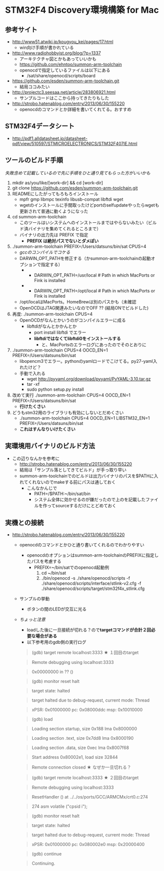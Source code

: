 # STM32F4 Discovery環境構築 for Mac

## 参考サイト

* http://www51.atwiki.jp/kougyou_kei/pages/17.html
   * win向け手順が書かれている
* http://www.radiohobbyist.org/blog/?p=1337
   * アーキテクチャ図とかもあっていいかも
   * https://github.com/ehntoo/summon-arm-toolchain
   * openocdで指定しているファイルは以下にある
      * <summon-installed>/sat/share/openocd/scripts/board
* https://github.com/esden/summon-arm-toolchain.git
   * 結局ココみたい
* http://projectc3.seesaa.net/article/283806921.html
   * サンプルコードはここから持ってきたりもした
* http://strobo.hatenablog.com/entry/2013/06/30/155220
   * openocdのコマンドとか詳細を書いてくれてる。おすすめ

## STM32F4データシート

* http://pdf1.alldatasheet.jp/datasheet-pdf/view/510597/STMICROELECTRONICS/STM32F407IE.html

## ツールのビルド手順

*失敗含めて記載しているので先に手順をひと通り見てもらった方がいいかも*

1. mkdir as/you/like/[work-dir] && cd [work-dir]
1. git clone https://github.com/esden/summon-arm-toolchain.git
1. READMEにしたがってもろもろインストール
   * mpfr gmp libmpc texinfo libusb-compat libftdi wget
   * wgetのインストールに手間取ったけどportのselfupdateやったらwgetも更新されて普通に動くようになった
1. cd summon-arm-toolchain
   * このツールはいシステムへのインストールまではやらないみたい（ビルド済バイナリを集めてくれるところまで）
   * バイナリの出力先は PREFIX で指定
      * **PREFIX は絶対パスでないとダメぽい**
1. ./summon-arm-toolchain PREFIX=/Users/datsuns/bin/sat CPUS=4
   * *gccのコンパイルでコケる*
   * DARWIN_OPT_PATHを修正する（かsummon-arm-toolchainの起動オプションで指定する）
      * - DARWIN_OPT_PATH=/usr/local	# Path in which MacPorts or Fink is installed
      * + DARWIN_OPT_PATH=/opt/local	# Path in which MacPorts or Fink is installed
   * /opt/localはMacPorts。HomeBrewは別のパスかも（未確認
   * OpenOCDはJTAG関連みたいなのでOFF ?? (結局ONでビルドした)
1. 再度: ./summon-arm-toolchain CPUS=4
   * OpenOCDがなんとかいうのがコンパイルエラーに成る
      * libftdiがなんとかかんとか
         * port install libftdi でエラー
         * **libftdiではなくてlibftdi0をインストールする**
            * と、MacPortsのエラーログにあったのでそのとおりに
1. ./summon-arm-toolchain CPUS=4 OOCD_EN=1 PREFIX=/Users/datsuns/bin/sat
   * libopencm3でエラー。pythonのyamlロードでこけてる。py27-yaml入れたけど？
   * 手動で入れる
      * wget http://pyyaml.org/download/pyyaml/PyYAML-3.10.tar.gz
      * tar -xf
      * sudo python setup.py install
1. 改めて実行 ./summon-arm-toolchain CPUS=4 OOCD_EN=1 PREFIX=/Users/datsuns/bin/sat
   * **行けたくさい**
1. どうもstm32用のライブラリも有効にしないとだめくさい
   * ./summon-arm-toolchain CPUS=4 OOCD_EN=1 LIBSTM32_EN=1 PREFIX=/Users/datsuns/bin/sat
   * **これはすんなりいけたくさい**

## 実環境用バイナリのビルド方法

* この辺りなんかを参考に
   * http://strobo.hatenablog.com/entry/2013/06/30/155220
   * 結局は「サンプル落としてきてビルド」が手っ取り早い
   * summon-arm-toolchainでのビルドは出力バイナリのパスを$PATHに入れてくれないのでmakeする前にパスは通しておく
      * こんなかんじで
         * PATH=/$PATH:~/bin/sat/bin
         * システム全体に効かせるのが嫌だったので上のを記載したファイルを作ってsourceするだけにとどめておく

## 実機との接続

* http://strobo.hatenablog.com/entry/2013/06/30/155220
   * openocdのコマンドとかひと通り書いてくれるのでわかりやすい
      * openocdのオプションはsummon-arm-toolchainのPREFIXに指定したパスを考慮する
         * PREFIX=~/bin/satでのopenocd起動例
            1. cd ~/bin/sat
            1. ./bin/openocd -s ./share/openocd/scripts -f ./share/openocd/scripts/interface/stlink-v2.cfg -f ./share/openocd/scripts/target/stm32f4x_stlink.cfg
   * サンプルの挙動
      * ボタンの間のLEDが交互に光る
   * *ちょっと注意*
      * loadした後に一旦接続が切れる？ので**targetコマンドが合計２回必要な場合がある**
      * 以下参考用のgdb側の実行ログ

      > (gdb) target remote localhost:3333   ★ １回目のtarget

      > Remote debugging using localhost:3333

      > 0x00000000 in ?? ()

      > (gdb) monitor reset halt

      > target state: halted

      > target halted due to debug-request, current mode: Thread

      > xPSR: 0x01000000 pc: 0x08000ddc msp: 0x10010000

      > (gdb) load

      > Loading section startup, size 0x188 lma 0x8000000

      > Loading section .text, size 0x7dd8 lma 0x8000190

      > Loading section .data, size 0xec lma 0x8007f68

      > Start address 0x80002e1, load size 32844

      > Remote connection closed            ★ なぜか一旦切れる？

      > (gdb) target remote localhost:3333  ★ ２回目のtarget

      > Remote debugging using localhost:3333

      > ResetHandler () at ../../os/ports/GCC/ARMCMx/crt0.c:274

      > 274	  asm volatile ("cpsid   i");

      > (gdb) monitor reset halt

      > target state: halted

      > target halted due to debug-request, current mode: Thread

      > xPSR: 0x01000000 pc: 0x080002e0 msp: 0x20000400

      > (gdb) continue

      > Continuing.


